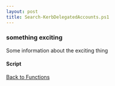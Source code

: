 ```yaml
---
layout: post
title: Search-KerbDelegatedAccounts.ps1
---
```


### something exciting

Some information about the exciting thing

#### Script

<script src="https://gist-it.appspot.com/github.com/BanterBoy/scripts-blog/blob/master/PowerShell/functions/Search-KerbDelegatedAccounts.ps1"></script>

<a href="/menu/_pages/functions.html">Back to Functions</a>

